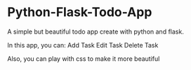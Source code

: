 # Python-Flask-Todo-App
A simple but beautiful todo app create with python and flask.

In this app, you can:
Add Task
Edit Task
Delete Task

Also, you can play with css to make it more beautiful
